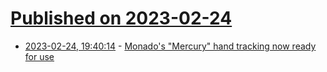 # [Published on 2023-02-24](index.md)

* [2023-02-24, 19:40:14](https://lobste.rs/s/dr8c6n/monado_s_mercury_hand_tracking_now_ready) - [Monado's \"Mercury\" hand tracking now ready for use](https://www.collabora.com/news-and-blog/news-and-events/monados-mercury-hand-tracking-now-ready-for-use.html)
